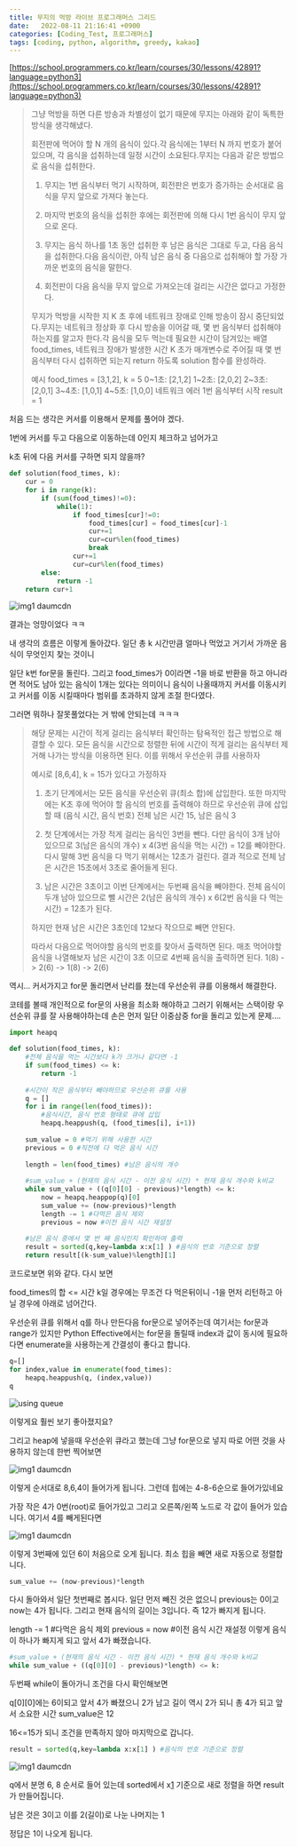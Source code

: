 ```yaml
---
title: 무지의 먹방 라이브 프로그래머스 그리드
date:   2022-08-11 21:16:41 +0900
categories: [Coding_Test, 프로그래머스]
tags: [coding, python, algorithm, greedy, kakao]
---
```


[https://school.programmers.co.kr/learn/courses/30/lessons/42891?language=python3](https://school.programmers.co.kr/learn/courses/30/lessons/42891?language=python3) 

> 그냥 먹방을 하면 다른 방송과 차별성이 없기 때문에 무지는 아래와 같이 독특한 방식을 생각해냈다.
>
> 회전판에 먹어야 할 N 개의 음식이 있다.각 음식에는 1부터 N 까지 번호가 붙어있으며, 각 음식을 섭취하는데 일정 시간이 소요된다.무지는 다음과 같은 방법으로 음식을 섭취한다.
>
> 1. 무지는 1번 음식부터 먹기 시작하며, 회전판은 번호가 증가하는 순서대로 음식을 무지 앞으로 가져다 놓는다.
> 
> 2. 마지막 번호의 음식을 섭취한 후에는 회전판에 의해 다시 1번 음식이 무지 앞으로 온다.
> 
> 3. 무지는 음식 하나를 1초 동안 섭취한 후 남은 음식은 그대로 두고, 다음 음식을 섭취한다.다음 음식이란, 아직 남은 음식 중 다음으로 섭취해야 할 가장 가까운 번호의 음식을 말한다.
> 
> 4. 회전판이 다음 음식을 무지 앞으로 가져오는데 걸리는 시간은 없다고 가정한다.
> 
> 무지가 먹방을 시작한 지 K 초 후에 네트워크 장애로 인해 방송이 잠시 중단되었다.무지는 네트워크 정상화 후 다시 방송을 이어갈 때, 몇 번 음식부터 섭취해야 하는지를 알고자 한다.각 음식을 모두 먹는데 필요한 시간이 담겨있는 배열 food_times, 네트워크 장애가 발생한 시간 K 초가 매개변수로 주어질 때 몇 번 음식부터 다시 섭취하면 되는지 return 하도록 solution 함수를 완성하라.
> 
> 예시 food_times = [3,1,2], k = 5
> 0~1초: [2,1,2]
> 1~2초: [2,0,2]
> 2~3초: [2,0,1]
> 3~4초: [1,0,1]
> 4~5초: [1,0,0]
> 네트워크 에러 1번 음식부터 시작 result = 1

처음 드는 생각은 커서를 이용해서 문제를 풀어야 겠다.

1번에 커서를 두고 다음으로 이동하는데 0인지 체크하고 넘어가고

k초 뒤에 다음 커서를 구하면 되지 않을까?

```py
def solution(food_times, k):
    cur = 0
    for i in range(k):
        if (sum(food_times)!=0):
            while(1):
                if food_times[cur]!=0:
                    food_times[cur] = food_times[cur]-1
                    cur+=1
                    cur=cur%len(food_times)
                    break
                cur+=1
                cur=cur%len(food_times)
        else:
            return -1
    return cur+1
```

![img1 daumcdn](https://user-images.githubusercontent.com/85277660/210989357-c9f77f9b-b62c-45d6-8d2b-9c29e7bc2844.png)

결과는 엉망이었다 ㅋㅋ

내 생각의 흐름은 이렇게 돌아갔다. 일단 총 k 시간만큼 얼마나 먹었고 거기서 가까운 음식이 무엇인지 찾는 것이니

일단 k번 for문을 돌린다. 그리고 food_times가 0이라면 -1을 바로 반환을 하고 아니라면 적어도 남아 있는 음식이 1개는 있다는 의미이니 음식이 나올때까지 커서를 이동시키고 커서를 이동 시킬때마다 범위를 초과하지 않게 조절 한다였다.

그러면 뭐하나 잘못풀었다는 거 밖에 안되는데 ㅋㅋㅋ

> 해당 문제는 시간이 적게 걸리는 음식부터 확인하는 탐욕적인 접근 방법으로 해결할 수 있다. 모든 음식을 시간으로 정렬한 뒤에 시간이 적게 걸리는 음식부터 제거해 나가는 방식을 이용하면 된다. 이를 위해서 우선순위 큐를 사용하자
> 
> 예시로 [8,6,4], k = 15가 있다고 가정하자
> 
> 1. 초기 단계에서는 모든 음식을 우선순위 큐(최소 합)에 삽입한다. 또한 마지막에는 K초 후에 먹어야 할 음식의 번호를 출력해야 하므로 우선순위 큐에 삽입할 때 (음식 시간, 음식 번호)
> 전체 남은 시간 15, 남은 음식 3
> 
> 2. 첫 단계에서는 가장 적게 걸리는 음식인 3번을 뺀다. 다만 음식이 3개 남아 있으므로 3(남은 음식의 개수) x 4(3번 음식을 먹는 시간) = 12를 빼야한다. 다시 말해 3번 음식을 다 먹기 위해서는 12초가 걸린다. 결과 적으로 전체 남은 시간은 15초에서 3초로 줄어들게 된다.
> 
> 3. 남은 시간은 3초이고 이번 단계에서는 두번째 음식을 빼야한다. 전체 음식이 두개 남아 있으므로 뺄 시간은 2(남은 음식의 개수) x 6(2번 음식을 다 먹는 시간) = 12초가 된다.
> 
> 하지만 현재 남은 시간은 3초인데 12보다 작으므로 빼면 안된다.
> 
> 따라서 다음으로 먹어야할 음식의 번호를 찾아서 출력하면 된다. 매초 먹어야할 음식을 나열해보자 남은 시간이 3초 이므로 4번째 음식을 출력하면 된다.
> 1(8) -> 2(6) -> 1(8) -> 2(6)

역시... 커서가지고 for문 돌리면서 난리를 쳤는데 우선순위 큐를 이용해서 해결한다.

코테를 볼때 개인적으로 for문의 사용을 최소화 해야하고 그러기 위해서는 스택이랑 우선순위 큐를 잘 사용해야하는데 손은 먼저 일단 이중삼중 for을 돌리고 있는게 문제....

```py
import heapq

def solution(food_times, k):
    #전체 음식을 먹는 시간보다 k가 크거나 같다면 -1
    if sum(food_times) <= k:
        return -1
    
    #시간이 작은 음식부터 빼야하므로 우선순위 큐를 사용
    q = []
    for i in range(len(food_times)):
        #음식시간, 음식 번호 형태로 큐에 삽입
        heapq.heappush(q, (food_times[i], i+1))
        
    sum_value = 0 #먹기 위해 사용한 시간
    previous = 0 #직전에 다 먹은 음식 시간
    
    length = len(food_times) #남은 음식의 개수
    
    #sum_value + (현재의 음식 시간 - 이전 음식 시간) * 현재 음식 개수와 k비교
    while sum_value + ((q[0][0] - previous)*length) <= k:
        now = heapq.heappop(q)[0]
        sum_value += (now-previous)*length
        length -= 1 #다먹은 음식 제외
        previous = now #이전 음식 시간 재설정
        
    #남은 음식 중에서 몇 번 째 음식인지 확인하여 출력
    result = sorted(q,key=lambda x:x[1] ) #음식의 번호 기준으로 정렬
    return result[(k-sum_value)%length][1]
```

코드로보면 위와 같다. 다시 보면

food_times의 합 <= 시간 k일 경우에는 무조건 다 먹은뒤이니 -1을 먼저 리턴하고 아닐 경우에 아래로 넘어간다.

우선순위 큐를 위해서 q를 하나 만든다음 for문으로 넣어주는데 여기서는 for문과 range가 있지만 Python Effective에서는 for문을 돌릴때 index과 값이 동시에 필요하다면 enumerate을 사용하는게 간결성이 좋다고 합니다.

```py
q=[]
for index,value in enumerate(food_times):
    heapq.heappush(q, (index,value))
q
```

![using queue](https://user-images.githubusercontent.com/85277660/210989917-2a058a96-0e6c-4ad7-a769-eca733e45e45.png)

이렇게요 훨씬 보기 좋아졌지요?

그리고 heap에 넣을때 우선순위 큐라고 했는데 그냥 for문으로 넣지 따로 어떤 것을 사용하지 않는데 한번 찍어보면

![img1 daumcdn](https://user-images.githubusercontent.com/85277660/210990072-5e09d040-8b4f-41f1-92d9-07ce5131de9e.png)

이렇게 순서대로 8,6,4이 들어가게 됩니다. 그런데 힙에는 4-8-6순으로 들어가있네요

가장 작은 4가 0번(root)로 들어가있고 그리고 오른쪽/왼쪽 노드로 각 값이 들어가 있습니다. 여기서 4를 빼게된다면

![img1 daumcdn](https://user-images.githubusercontent.com/85277660/210990194-c107a928-4434-4daa-b1ed-9989b70fd721.png)

이렇게 3번째에 있던 6이 처음으로 오게 됩니다. 최소 힙을 빼면 새로 자동으로 정렬합니다.

```py
sum_value += (now-previous)*length
```
다시 돌아와서 일단 첫번째로 봅시다. 일단 먼저 빼진 것은 없으니 previous는 0이고 now는 4가 됩니다. 그리고 현재 음식의 길이는 3입니다. 즉 12가 빠지게 됩니다.

length -= 1 #다먹은 음식 제외
previous = now #이전 음식 시간 재설정
이렇게 음식이 하나가 빠지게 되고 앞서 4가 빠졌습니다.

```py
#sum_value + (현재의 음식 시간 - 이전 음식 시간) * 현재 음식 개수와 k비교
while sum_value + ((q[0][0] - previous)*length) <= k:
```
두번째 while이 돌아가니 조건을 다시 확인해보면

q[0][0]에는 6이되고 앞서 4가 빠졌으니 2가 남고 길이 역시 2가 되니 총 4가 되고 앞서 소요한 시간 sum_value은 12

16<=15가 되니 조건을 만족하지 않아 마지막으로 갑니다.

```py
result = sorted(q,key=lambda x:x[1] ) #음식의 번호 기준으로 정렬
```

![img1 daumcdn](https://user-images.githubusercontent.com/85277660/210990614-d2fb8474-7313-488e-ada5-6d3173eb46e0.png)

q에서 분명 6, 8 순서로 들어 있는데 sorted에서 x[1](인덱스) 기준으로 새로 정렬을 하면 result가 만들어집니다.

남은 것은 3이고 이를 2(길이)로 나눈 나머지는 1

정답은 1이 나오게 됩니다.